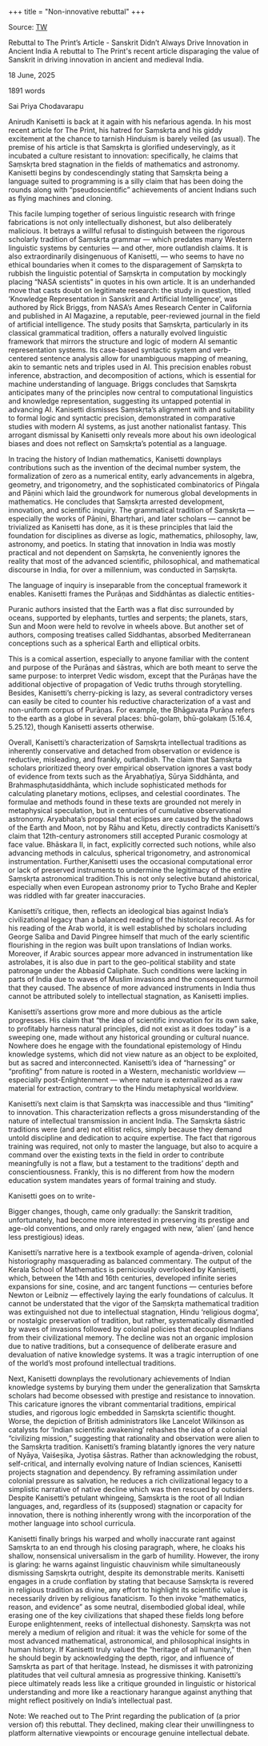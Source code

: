 +++
title = "Non-innovative rebuttal"
+++

Source: [TW](https://www.brhat.in/dhiti/rebuttal-to-print-article-sanskrit-innovation)

Rebuttal to The Print’s Article - Sanskrit Didn’t Always Drive Innovation in Ancient India
A rebuttal to The Print's recent article disparaging the value of Sanskrit in driving innovation in ancient and medieval India.

18 June, 2025


1891 words

Sai Priya Chodavarapu

Anirudh Kanisetti is back at it again with his nefarious agenda. In his most recent article for The Print, his hatred for Saṃskṛta and his giddy excitement at the chance to tarnish Hinduism is barely veiled (as usual). The premise of his article is that Saṃskṛta is glorified undeservingly, as it incubated a culture resistant to innovation: specifically, he claims that Saṃskṛta bred stagnation in the fields of mathematics and astronomy. Kanisetti begins by condescendingly stating that Saṃskṛta being a language suited to programming is a silly claim that has been doing the rounds along with “pseudoscientific” achievements of ancient Indians such as flying machines and cloning.

This facile lumping together of serious linguistic research with fringe fabrications is not only intellectually dishonest, but also deliberately malicious. It betrays a willful refusal to distinguish between the rigorous scholarly tradition of Saṃskṛta grammar — which predates many Western linguistic systems by centuries — and other, more outlandish claims.
It is also extraordinarily disingenuous of Kanisetti, — who seems to have no ethical boundaries when it comes to the disparagement of Saṃskṛta to rubbish the linguistic potential of Saṃskṛta in computation by mockingly placing “NASA scientists” in quotes in his own article. It is an underhanded move that casts doubt on legitimate research: the study in question, titled ‘Knowledge Representation in Sanskrit and Artificial Intelligence’, was authored by Rick Briggs, from NASA’s Ames Research Center in California and published in AI Magazine, a reputable, peer-reviewed journal in the field of artificial intelligence. The study posits that Saṃskṛta, particularly in its classical grammatical tradition, offers a naturally evolved linguistic framework that mirrors the structure and logic of modern AI semantic representation systems. Its case-based syntactic system and verb-centered sentence analysis allow for unambiguous mapping of meaning, akin to semantic nets and triples used in AI. This precision enables robust inference, abstraction, and decomposition of actions, which is essential for machine understanding of language. Briggs concludes that Saṃskṛta anticipates many of the principles now central to computational linguistics and knowledge representation, suggesting its untapped potential in advancing AI. Kanisetti dismisses Saṃskṛta’s alignment with and suitability to formal logic and syntactic precision, demonstrated in comparative studies with modern AI systems, as just another nationalist fantasy. This arrogant dismissal by Kanisetti only reveals more about his own ideological biases and does not reflect on Saṃskṛta’s potential as a language.

In tracing the history of Indian mathematics, Kanisetti downplays contributions such as the invention of the decimal number system, the formalization of zero as a numerical entity, early advancements in algebra, geometry, and trigonometry, and the sophisticated combinatorics of Piṅgala and Pāṇini which laid the groundwork for numerous global developments in mathematics. He concludes that Saṃskṛta arrested development, innovation, and scientific inquiry. The grammatical tradition of Saṃskṛta — especially the works of Pāṇini, Bhartṛhari, and later scholars — cannot be trivialized as Kanisetti has done, as it is these principles that laid the foundation for disciplines as diverse as logic, mathematics, philosophy, law, astronomy, and poetics. In stating that innovation in India was mostly practical and not dependent on Saṃskṛta, he conveniently ignores the reality that most of the advanced scientific, philosophical, and mathematical discourse in India, for over a millennium, was conducted in Saṃskṛta.

The language of inquiry is inseparable from the conceptual framework it enables.
Kanisetti frames the Purāṇas and Siddhāntas as dialectic entities-

Puranic authors insisted that the Earth was a flat disc surrounded by oceans, supported by elephants, turtles and serpents; the planets, stars, Sun and Moon were held to revolve in wheels above. But another set of authors, composing treatises called Siddhantas, absorbed Mediterranean conceptions such as a spherical Earth and elliptical orbits.

This is a comical assertion, especially to anyone familiar with the content and purpose of the Purāṇas and śāstras, which are both meant to serve the same purpose: to interpret Vedic wisdom, except that the Purāṇas have the additional objective of propagation of Vedic truths through storytelling. Besides, Kanisetti’s cherry-picking is lazy, as several contradictory verses can easily be cited to counter his reductive characterization of a vast and non-uniform corpus of Purāṇas. For example, the Bhāgavata Purāṇa refers to the earth as a globe in several places: bhū-golaṃ, bhū-golakaṃ (5.16.4, 5.25.12), though Kanisetti asserts otherwise.

Overall, Kanisetti’s characterization of Saṃskṛta intellectual traditions as inherently conservative and detached from observation or evidence is reductive, misleading, and frankly, outlandish. The claim that Saṃskṛta scholars prioritized theory over empirical observation ignores a vast body of evidence from texts such as the Āryabhaṭīya, Sūrya Siddhānta, and Brahmasphuṭasiddhānta, which include sophisticated methods for calculating planetary motions, eclipses, and celestial coordinates. The formulae and methods found in these texts are grounded not merely in metaphysical speculation, but in centuries of cumulative observational astronomy. Aryabhata’s proposal that eclipses are caused by the shadows of the Earth and Moon, not by Rāhu and Ketu, directly contradicts Kanisetti’s claim that 12th-century astronomers still accepted Puranic cosmology at face value. Bhāskara II, in fact, explicitly corrected such notions, while also advancing methods in calculus, spherical trigonometry, and astronomical instrumentation. Further,Kanisetti uses the occasional computational error or lack of preserved instruments to undermine the legitimacy of the entire Saṃskṛta astronomical tradition.This is not only selective butand ahistorical, especially when even European astronomy prior to Tycho Brahe and Kepler was riddled with far greater inaccuracies.

Kanisetti’s critique, then, reflects an ideological bias against India’s civilizational legacy than a balanced reading of the historical record.
As for his reading of the Arab world, it is well established by scholars including George Saliba and David Pingree himself that much of the early scientific flourishing in the region was built upon translations of Indian works. Moreover, if Arabic sources appear more advanced in instrumentation like astrolabes, it is also due in part to the geo-political stability and state patronage under the Abbasid Caliphate. Such conditions were lacking in parts of India due to waves of Muslim invasions and the consequent turmoil that they caused. The absence of more advanced instruments in India thus cannot be attributed solely to intellectual stagnation, as Kanisetti implies.

Kanisetti’s assertions grow more and more dubious as the article progresses. His claim that “the idea of scientific innovation for its own sake, to profitably harness natural principles, did not exist as it does today” is a sweeping one, made without any historical grounding or cultural nuance. Nowhere does he engage with the foundational epistemology of Hindu knowledge systems, which did not view nature as an object to be exploited, but as sacred and interconnected. Kanisetti’s idea of “harnessing” or “profiting” from nature is rooted in a Western, mechanistic worldview — especially post-Enlightenment — where nature is externalized as a raw material for extraction, contrary to the Hindu metaphysical worldview.

Kanisetti’s next claim is that Saṃskṛta was inaccessible and thus “limiting” to innovation. This characterization reflects a gross misunderstanding of the nature of intellectual transmission in ancient India. The Saṃskṛta śāstric traditions were (and are) not elitist relics, simply because they demand untold discipline and dedication to acquire expertise. The fact that rigorous training was required, not only to master the language, but also to acquire a command over the existing texts in the field in order to contribute meaningfully is not a flaw, but a testament to the traditions’ depth and conscientiousness. Frankly, this is no different from how the modern education system mandates years of formal training and study.

Kanisetti goes on to write-

Bigger changes, though, came only gradually: the Sanskrit tradition, unfortunately, had become more interested in preserving its prestige and age-old conventions, and only rarely engaged with new, ‘alien’ (and hence less prestigious) ideas.

Kanisetti’s narrative here is a textbook example of agenda-driven, colonial historiography masquerading as balanced commentary. The output of the Kerala School of Mathematics is perniciously overlooked by Kanisetti, which, between the 14th and 16th centuries, developed infinite series expansions for sine, cosine, and arc tangent functions — centuries before Newton or Leibniz — effectively laying the early foundations of calculus. It cannot be understated that the vigor of the Saṃskṛta mathematical tradition was extinguished not due to intellectual stagnation, Hindu ‘religious dogma’, or nostalgic preservation of tradition, but rather, systematically dismantled by waves of invasions followed by colonial policies that decoupled Indians from their civilizational memory. The decline was not an organic implosion due to native traditions, but a consequence of deliberate erasure and devaluation of native knowledge systems. It was a tragic interruption of one of the world’s most profound intellectual traditions.

Next, Kanisetti downplays the revolutionary achievements of Indian knowledge systems by burying them under the generalization that Saṃskṛta scholars had become obsessed with prestige and resistance to innovation. This caricature ignores the vibrant commentarial traditions, empirical studies, and rigorous logic embedded in Saṃskṛta scientific thought. Worse, the depiction of British administrators like Lancelot Wilkinson as catalysts for ‘Indian scientific awakening’ rehashes the idea of a colonial “civilizing mission,” suggesting that rationality and observation were alien to the Saṃskṛta tradition. Kanisetti’s framing blatantly ignores the very nature of Nyāya, Vaiśeṣika, Jyotiṣa śāstras. Rather than acknowledging the robust, self-critical, and internally evolving nature of Indian sciences, Kanisetti projects stagnation and dependency. By reframing assimilation under colonial pressure as salvation, he reduces a rich civilizational legacy to a simplistic narrative of native decline which was then rescued by outsiders. Despite Kanisetti’s petulant whingeing, Saṃskṛta is the root of all Indian languages, and, regardless of its (supposed) stagnation or capacity for innovation, there is nothing inherently wrong with the incorporation of the mother language into school curricula.

Kanisetti finally brings his warped and wholly inaccurate rant against Saṃskṛta to an end through his closing paragraph, where, he cloaks his shallow, nonsensical universalism in the garb of humility. However, the irony is glaring: he warns against linguistic chauvinism while simultaneously dismissing Saṃskṛta outright, despite its demonstrable merits. Kanisetti engages in a crude conflation by stating that because Saṃskṛta is revered in religious tradition as divine, any effort to highlight its scientific value is necessarily driven by religious fanaticism. To then invoke “mathematics, reason, and evidence” as some neutral, disembodied global ideal, while erasing one of the key civilizations that shaped these fields long before Europe enlightenment, reeks of intellectual dishonesty. Saṃskṛta was not merely a medium of religion and ritual: it was the vehicle for some of the most advanced mathematical, astronomical, and philosophical insights in human history. If Kanisetti truly valued the “heritage of all humanity,” then he should begin by acknowledging the depth, rigor, and influence of Saṃskṛta as part of that heritage. Instead, he dismisses it with patronizing platitudes that veil cultural amnesia as progressive thinking. Kanisetti’s piece ultimately reads less like a critique grounded in linguistic or historical understanding and more like a reactionary harangue against anything that might reflect positively on India’s intellectual past.

Note: We reached out to The Print regarding the publication of (a prior version of) this rebuttal. They declined, making clear their unwillingness to platform alternative viewpoints or encourage genuine intellectual debate.

